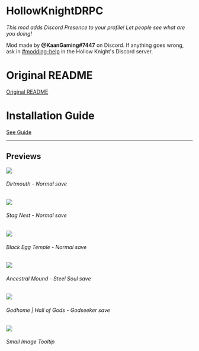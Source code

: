 # HollowKnightDRPC

*This mod adds Discord Presence to your profile! Let people see what are you doing!*

Mod made by __@KaanGaming#7447__ on Discord.
If anything goes wrong, ask in [#modding-help](https://discord.com/channels/283467363729408000/462200562620825600) in the Hollow Knight's Discord server.

# Original README

[Original README](https://github.com/KaanGaming/HollowKnightDRPC/blob/main/ModInstallerReadme.txt)

# Installation Guide

[See Guide](https://kaangaming.github.io/HollowKnightDRPC/guide/Guide.html)

---

## Previews

![](https://i.ibb.co/0n08pWj/prev1.png)
###### Dirtmouth - Normal save
![](https://i.ibb.co/7z2Yr5C/prev2.png)
###### Stag Nest - Normal save
![](https://i.ibb.co/9rYZJ3K/prev3.png)
###### Black Egg Temple - Normal save
![](https://i.ibb.co/Z6XXTsF/prev4.png)
###### Ancestral Mound - Steel Soul save
![](https://i.ibb.co/Zc1FhMG/prev5.png)
###### Godhome | Hall of Gods - Godseeker save
![](https://i.ibb.co/6txKTkq/prev6.png)
###### Small Image Tooltip
